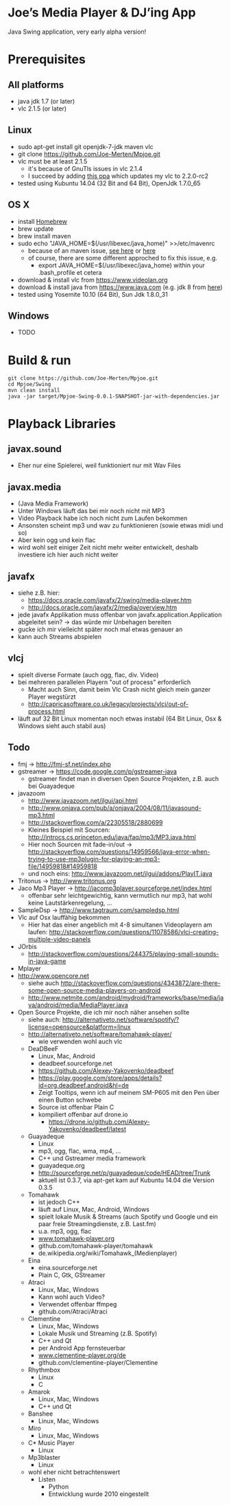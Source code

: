 Joe’s Media Player & DJ’ing App
===============================

Java Swing application, very early alpha version!


Prerequisites
=============

All platforms
-------------
- java jdk 1.7 (or later)
- vlc 2.1.5 (or later)

Linux
-----
- sudo apt-get install git openjdk-7-jdk maven vlc
- git clone https://github.com/Joe-Merten/Mpjoe.git
- vlc must be at least 2.1.5
  - it's because of GnuTls issues in vlc 2.1.4
  - I succeed by adding [this ppa](https://launchpad.net/~djcj/+archive/ubuntu/vlc-stable) which updates my vlc to 2.2.0-rc2
- tested using Kubuntu 14.04 (32 Bit and 64 Bit), OpenJdk 1.7.0_65

OS X
----
- install [Homebrew](http://brew.sh)
- brew update
- brew install maven
- sudo echo "JAVA_HOME=$(/usr/libexec/java_home)" >>/etc/mavenrc
  - because of an maven issue, [see here](http://blog.tompawlak.org/maven-default-java-version-mac-osx) or [here](http://www.jayway.com/2013/03/08/configuring-maven-to-use-java-7-on-mac-os-x/)
  - of course, there are some different approched to fix this issue, e.g.
    - export JAVA_HOME=$(/usr/libexec/java_home) within your .bash_profile et cetera
- download & install vlc from https://www.videolan.org
- download & install java from https://www.java.com (e.g. jdk 8 from [here](http://www.oracle.com/technetwork/java/javase/downloads/jdk8-downloads-2133151.html))
- tested using Yosemite 10.10 (64 Bit), Sun Jdk 1.8.0_31

Windows
-------
- TODO


Build & run
===========

    git clone https://github.com/Joe-Merten/Mpjoe.git
    cd Mpjoe/Swing
    mvn clean install
    java -jar target/Mpjoe-Swing-0.0.1-SNAPSHOT-jar-with-dependencies.jar


Playback Libraries
==================

javax.sound
-----------
- Eher nur eine Spielerei, weil funktioniert nur mit Wav Files

javax.media
-----------
- (Java Media Framework)
- Unter Windows läuft das bei mir noch nicht mit MP3
- Video Playback habe ich noch nicht zum Laufen bekommen
- Ansonsten scheint mp3 und wav zu funktionieren (sowie etwas midi und so)
- Aber kein ogg und kein flac
- wird wohl seit einiger Zeit nicht mehr weiter entwickelt, deshalb investiere ich hier auch nicht weiter

javafx
------
- siehe z.B. hier:
  - https://docs.oracle.com/javafx/2/swing/media-player.htm
  - http://docs.oracle.com/javafx/2/media/overview.htm
- jede javafx Applikation muss offenbar von javafx.application.Application abgeleitet sein? -> das würde mir Unbehagen bereiten
- gucke ich mir vielleicht später noch mal etwas genauer an
- kann auch Streams abspielen

vlcj
----
- spielt diverse Formate (auch ogg, flac, div. Video)
- bei mehreren parallelen Playern "out of process" erforderlich
  - Macht auch Sinn, damit beim Vlc Crash nicht gleich mein ganzer Player wegstürzt
  - http://capricasoftware.co.uk/legacy/projects/vlcj/out-of-process.html
- läuft auf 32 Bit Linux momentan noch etwas instabil (64 Bit Linux, Osx & Windows sieht auch stabil aus)

Todo
----
- fmj → http://fmj-sf.net/index.php
- gstreamer → https://code.google.com/p/gstreamer-java
  - gstreamer findet man in diversen Open Source Projekten, z.B. auch bei Guayadeque
- javazoom
  - http://www.javazoom.net/jlgui/api.html
  - http://www.onjava.com/pub/a/onjava/2004/08/11/javasound-mp3.html
  - http://stackoverflow.com/a/22305518/2880699
  - Kleines Beispiel mit Sourcen: http://introcs.cs.princeton.edu/java/faq/mp3/MP3.java.html
  - Hier noch Sourcen mit fade-in/out -> http://stackoverflow.com/questions/14959566/java-error-when-trying-to-use-mp3plugin-for-playing-an-mp3-file/14959818#14959818
  - und noch eins: http://www.javazoom.net/jlgui/addons/PlayIT.java
- Tritonus → http://www.tritonus.org
- Jaco Mp3 Player → http://jacomp3player.sourceforge.net/index.html
  - offenbar sehr leichtgewichtig, kann vermutlich nur mp3, hat wohl keine Lautstärkenregelung, ...
- SampleDsp → http://www.tagtraum.com/sampledsp.html
- Vlc auf Osx lauffähig bekommen
  - Hier hat das einer angeblich mit 4-8 simultanen Videoplayern am laufen: http://stackoverflow.com/questions/11078586/vlcj-creating-multiple-video-panels
- JOrbis
  - http://stackoverflow.com/questions/244375/playing-small-sounds-in-java-game
- Mplayer
- http://www.opencore.net
  - siehe auch http://stackoverflow.com/questions/4343872/are-there-some-open-source-media-players-on-android
  - http://www.netmite.com/android/mydroid/frameworks/base/media/java/android/media/MediaPlayer.java
- Open Source Projekte, die ich mir noch näher ansehen sollte
  - siehe auch: http://alternativeto.net/software/spotify/?license=opensource&platform=linux
  - http://alternativeto.net/software/tomahawk-player/
    - wie verwenden wohl auch vlc
  - DeaDBeeF
    - Linux, Mac, Android
    - deadbeef.sourceforge.net
    - https://github.com/Alexey-Yakovenko/deadbeef
    - https://play.google.com/store/apps/details?id=org.deadbeef.android&hl=de
    - Zeigt Tooltips, wenn ich auf meinem SM-P605 mit den Pen über einen Button schwebe
    - Source ist offenbar Plain C
    - kompiliert offenbar auf drone.io
      - https://drone.io/github.com/Alexey-Yakovenko/deadbeef/latest
  - Guayadeque
    - Linux
    - mp3, ogg, flac, wma, mp4, ...
    - C++ und Gstreamer media framework
    - guayadeque.org
    - http://sourceforge.net/p/guayadeque/code/HEAD/tree/Trunk
    - aktuell ist 0.3.7, via apt-get kam auf Kubuntu 14.04 die Version 0.3.5
  - Tomahawk
    - ist jedoch C++
    - läuft auf Linux, Mac, Android, Windows
    - spielt lokale Musik & Streams (auch Spotify und Google und ein paar freie Streamingdienste, z.B. Last.fm)
    - u.a. mp3, ogg, flac
    - www.tomahawk-player.org
    - github.com/tomahawk-player/tomahawk
    - de.wikipedia.org/wiki/Tomahawk_(Medienplayer)
  - Eina
    - eina.sourceforge.net
    - Plain C, Gtk, GStreamer
  - Atraci
    - Linux, Mac, Windows
    - Kann wohl auch Video?
    - Verwendet offenbar ffmpeg
    - github.com/Atraci/Atraci
  - Clementine
    - Linux, Mac, Windows
    - Lokale Musik und Streaming (z.B. Spotify)
    - C++ und Qt
    - per Android App fernsteuerbar
    - www.clementine-player.org/de
    - github.com/clementine-player/Clementine
  - Rhythmbox
    - Linux
    - C
  - Amarok
    - Linux, Mac, Windows
    - C++ und Qt
  - Banshee
    - Linux, Mac, Windows
  - Miro
    - Linux, Mac, Windows
  - C* Music Player
    - Linux
  - Mp3blaster
    - Linux
  - wohl eher nicht betrachtenswert
    - Listen
      - Python
      - Entwicklung wurde 2010 eingestellt


